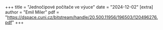+++
title = "Jednočipové počítače ve výuce"
date = "2024-12-02"
[extra]
author = "Emil Miler"
pdf = "https://dspace.cuni.cz/bitstream/handle/20.500.11956/196503/120496276.pdf"
+++
